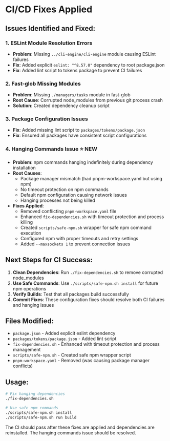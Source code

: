 # CI/CD Fixes Applied

## Issues Identified and Fixed:

### 1. ESLint Module Resolution Errors
- **Problem**: Missing `../cli-engine/cli-engine` module causing ESLint failures
- **Fix**: Added explicit `eslint: "^8.57.0"` dependency to root package.json
- **Fix**: Added lint script to tokens package to prevent CI failures

### 2. Fast-glob Missing Modules
- **Problem**: Missing `./managers/tasks` module in fast-glob
- **Root Cause**: Corrupted node_modules from previous git process crash
- **Solution**: Created dependency cleanup script

### 3. Package Configuration Issues
- **Fix**: Added missing lint script to `packages/tokens/package.json`
- **Fix**: Ensured all packages have consistent script configurations

### 4. Hanging Commands Issue ⭐ NEW
- **Problem**: npm commands hanging indefinitely during dependency installation
- **Root Causes**:
  - Package manager mismatch (had pnpm-workspace.yaml but using npm)
  - No timeout protection on npm commands
  - Default npm configuration causing network issues
  - Hanging processes not being killed
- **Fixes Applied**:
  - Removed conflicting `pnpm-workspace.yaml` file
  - Enhanced `fix-dependencies.sh` with timeout protection and process killing
  - Created `scripts/safe-npm.sh` wrapper for safe npm command execution
  - Configured npm with proper timeouts and retry settings
  - Added `--maxsockets 1` to prevent connection issues

## Next Steps for CI Success:

1. **Clean Dependencies**: Run `./fix-dependencies.sh` to remove corrupted node_modules
2. **Use Safe Commands**: Use `./scripts/safe-npm.sh install` for future npm operations
3. **Verify Builds**: Test that all packages build successfully
4. **Commit Fixes**: These configuration fixes should resolve both CI failures and hanging issues

## Files Modified:
- `package.json` - Added explicit eslint dependency
- `packages/tokens/package.json` - Added lint script
- `fix-dependencies.sh` - Enhanced with timeout protection and process management
- `scripts/safe-npm.sh` - Created safe npm wrapper script
- `pnpm-workspace.yaml` - Removed (was causing package manager conflicts)

## Usage:
```bash
# Fix hanging dependencies
./fix-dependencies.sh

# Use safe npm commands
./scripts/safe-npm.sh install
./scripts/safe-npm.sh run build
```

The CI should pass after these fixes are applied and dependencies are reinstalled. The hanging commands issue should be resolved.
